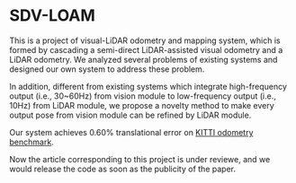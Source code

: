 # SDV-LOAM

This is a project of visual-LiDAR odometry and mapping system, which is formed by cascading a semi-direct LiDAR-assisted visual odometry and a LiDAR odometry. We analyzed several problems of existing systems and designed our own system to address these problem.

In addition, different from existing systems which integrate high-frequency output (i.e., 30~60Hz) from vision module to low-frequency output (i.e., 10Hz) from LiDAR module, we propose a novelty method to make every output pose from vision module can be refined by LiDAR module.

Our system achieves 0.60% translational error on [KITTI odometry benchmark](http://www.cvlibs.net/datasets/kitti/eval_odometry.php).

Now the article corresponding to this project is under reviewe, and we would release the code as soon as the publicity of the paper.
